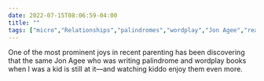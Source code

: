 ---date: 2022-07-15T08:06:59-04:00title: ""tags: ["micro","Relationships","palindromes","wordplay","Jon Agee","reading","parenting"]---One of the most prominent joys in recent parenting has been discovering that the same Jon Agee who was writing palindrome and wordplay books when I was a kid is still at it—and watching kiddo enjoy them even more.